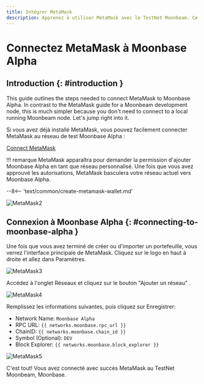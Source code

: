 ```yaml
---
title: Intégrer MetaMask
description: Apprenez à utiliser MetaMask avec le TestNet Moonbeam. Ce tutoriel vous montre comment connecter une installation par défaut de MetaMask à Moonbase Alpha.
---
```


# Connectez MetaMask à Moonbase Alpha

## Introduction {: #introduction } 

This guide outlines the steps needed to connect MetaMask to Moonbase Alpha. In contrast to the MetaMask guide for a Moonbeam development node, this is much simpler because you don't need to connect to a local running Moonbeam node. Let's jump right into it.

Si vous avez déjà installé MetaMask, vous pouvez facilement connecter MetaMask au réseau de test Moonbase Alpha :

<div class="button-wrapper">
    <a href="#" class="md-button connectMetaMask">Connect MetaMask</a>
</div>

!!! remarque
    MetaMask apparaîtra pour demander la permission d'ajouter Moonbase Alpha en tant que réseau personnalisé. Une fois que vous avez approuvé les autorisations, MetaMask basculera votre réseau actuel vers Moonbase Alpha.

--8<-- 'text/common/create-metamask-wallet.md'

![MetaMask2](/images/testnet/testnet-metamask2.png)

## Connexion à Moonbase Alpha {: #connecting-to-moonbase-alpha } 

Une fois que vous avez terminé de créer ou d'importer un portefeuille, vous verrez l'interface principale de MetaMask. Cliquez sur le logo en haut à droite et allez dans Paramètres.

![MetaMask3](/images/testnet/testnet-metamask3.png)

Accédez à l'onglet Réseaux et cliquez sur le bouton "Ajouter un réseau" .

![MetaMask4](/images/testnet/testnet-metamask4.png)

Remplissez les informations suivantes, puis cliquez sur Enregistrer:

  - Network Name: `Moonbase Alpha`
  - RPC URL: `{{ networks.moonbase.rpc_url }}`
  - ChainID: `{{ networks.moonbase.chain_id }}`
  - Symbol (Optional): `DEV`
  - Block Explorer: `{{ networks.moonbase.block_explorer }}`
  
![MetaMask5](/images/testnet/testnet-metamask5.png)

C'est tout! Vous avez connecté avec succès MetaMask au TestNet Moonbeam, Moonbase.
